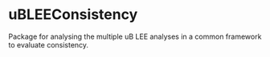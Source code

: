 # uBLEEConsistency

Package for analysing the multiple uB LEE analyses in a common framework to evaluate consistency.
